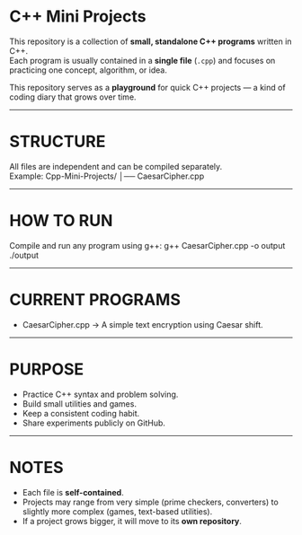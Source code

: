 # C++ Mini Projects

This repository is a collection of **small, standalone C++ programs** written in C++.  
Each program is usually contained in a **single file** (`.cpp`) and focuses on practicing one concept, algorithm, or idea.  

This repository serves as a **playground** for quick C++ projects — a kind of coding diary that grows over time.  

------------------------------------------------------------

# **STRUCTURE**
All files are independent and can be compiled separately.  
Example:
Cpp-Mini-Projects/
│── CaesarCipher.cpp

------------------------------------------------------------

# **HOW TO RUN**
Compile and run any program using g++:
g++ CaesarCipher.cpp -o output
./output

------------------------------------------------------------

# **CURRENT PROGRAMS**
- CaesarCipher.cpp → A simple text encryption using Caesar shift.  

------------------------------------------------------------

# **PURPOSE**
- Practice C++ syntax and problem solving.  
- Build small utilities and games.  
- Keep a consistent coding habit.  
- Share experiments publicly on GitHub.  

------------------------------------------------------------

# **NOTES**
- Each file is **self-contained**.  
- Projects may range from very simple (prime checkers, converters) to slightly more complex (games, text-based utilities).  
- If a project grows bigger, it will move to its **own repository**.  

